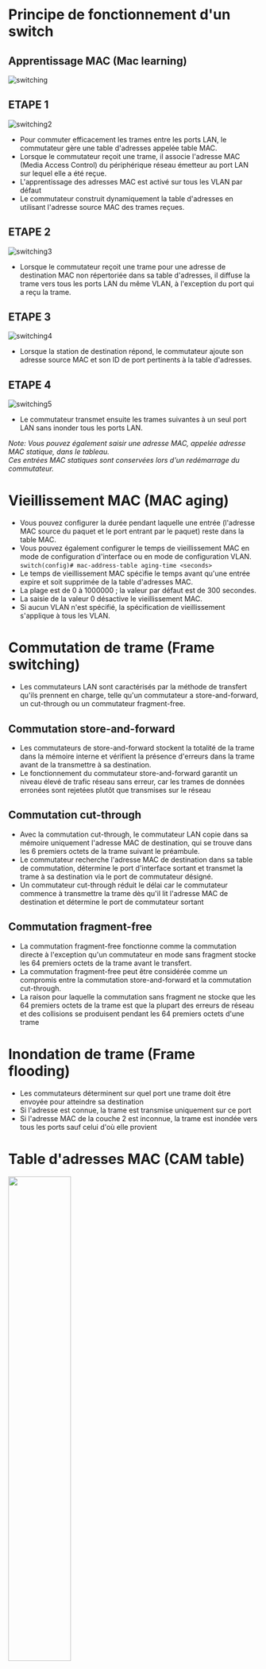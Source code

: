 # Principe de fonctionnement d'un switch

## Apprentissage MAC (Mac learning)

![switching](https://user-images.githubusercontent.com/83721477/164189484-72234b9b-2cd7-40c9-b2cb-7d0f2511d2f9.png)

## ETAPE 1
![switching2](https://user-images.githubusercontent.com/83721477/164190049-b0a01be5-93fa-4980-b86f-30011ac5bf4a.png)
* Pour commuter efficacement les trames entre les ports LAN, le commutateur gère une table d'adresses appelée table MAC.
* Lorsque le commutateur reçoit une trame, il associe l'adresse MAC (Media Access Control) du périphérique réseau émetteur au port LAN sur lequel elle a été reçue.
* L'apprentissage des adresses MAC est activé sur tous les VLAN par défaut
* Le commutateur construit dynamiquement la table d'adresses en utilisant l'adresse source MAC des trames reçues.

## ETAPE 2
![switching3](https://user-images.githubusercontent.com/83721477/164190360-4c78bb0d-c3d3-4b89-a0b4-55a8b31e98a6.png)
* Lorsque le commutateur reçoit une trame pour une adresse de destination MAC non répertoriée dans sa table d'adresses, il diffuse la trame vers tous les ports LAN du même VLAN, à l'exception du port qui a reçu la trame.

## ETAPE 3
![switching4](https://user-images.githubusercontent.com/83721477/164190865-5fc2d08a-4160-46a1-990d-08abf805caef.png)
* Lorsque la station de destination répond, le commutateur ajoute son adresse source MAC et son ID de port pertinents à la table d'adresses.

## ETAPE 4
![switching5](https://user-images.githubusercontent.com/83721477/164191030-f96191e8-d04c-4004-9f38-9c16d5593dd9.png)
* Le commutateur transmet ensuite les trames suivantes à un seul port LAN sans inonder tous les ports LAN.

*Note: Vous pouvez également saisir une adresse MAC, appelée adresse MAC statique, dans le tableau.* <br>
*Ces entrées MAC statiques sont conservées lors d'un redémarrage du commutateur.*

# Vieillissement MAC (MAC aging)
* Vous pouvez configurer la durée pendant laquelle une entrée (l'adresse MAC source du paquet et le port entrant par le paquet) reste dans la table MAC.
* Vous pouvez également configurer le temps de vieillissement MAC en mode de configuration d'interface ou en mode de configuration VLAN. <br>
`switch(config)# mac-address-table aging-time <seconds>`
* Le temps de vieillissement MAC spécifie le temps avant qu'une entrée expire et soit supprimée de la table d'adresses MAC.
* La plage est de 0 à 1000000 ; la valeur par défaut est de 300 secondes.
* La saisie de la valeur 0 désactive le vieillissement MAC.
* Si aucun VLAN n'est spécifié, la spécification de vieillissement s'applique à tous les VLAN.

# Commutation de trame (Frame switching)
* Les commutateurs LAN sont caractérisés par la méthode de transfert qu'ils prennent en charge, telle qu'un commutateur a store-and-forward, un cut-through ou un commutateur fragment-free.

## Commutation store-and-forward
* Les commutateurs de store-and-forward stockent la totalité de la trame dans la mémoire interne et vérifient la présence d'erreurs dans la trame avant de la transmettre à sa destination.
* Le fonctionnement du commutateur store-and-forward garantit un niveau élevé de trafic réseau sans erreur, car les trames de données erronées sont rejetées plutôt que transmises sur le réseau

## Commutation cut-through
* Avec la commutation cut-through, le commutateur LAN copie dans sa mémoire uniquement l'adresse MAC de destination, qui se trouve dans les 6 premiers octets de la trame suivant le préambule.
* Le commutateur recherche l'adresse MAC de destination dans sa table de commutation, détermine le port d'interface sortant et transmet la trame à sa destination via le port de commutateur désigné.
* Un commutateur cut-through réduit le délai car le commutateur commence à transmettre la trame dès qu'il lit l'adresse MAC de destination et détermine le port de commutateur sortant

## Commutation fragment-free
* La commutation fragment-free fonctionne comme la commutation directe à l'exception qu'un commutateur en mode sans fragment stocke les 64 premiers octets de la trame avant le transfert.
* La commutation fragment-free peut être considérée comme un compromis entre la commutation store-and-forward et la commutation cut-through.
* La raison pour laquelle la commutation sans fragment ne stocke que les 64 premiers octets de la trame est que la plupart des erreurs de réseau et des collisions se produisent pendant les 64 premiers octets d'une trame



# Inondation de trame (Frame flooding)
* Les commutateurs déterminent sur quel port une trame doit être envoyée pour atteindre sa destination
* Si l'adresse est connue, la trame est transmise uniquement sur ce port
* Si l'adresse MAC de la couche 2 est inconnue, la trame est inondée vers tous les ports sauf celui d'où elle provient

# Table d'adresses MAC (CAM table)
<img src="https://user-images.githubusercontent.com/83721477/164194822-ce5078d2-79e2-4d06-aeb6-26448e1eaaf9.png" width="50%" height="50%">

* Une table d'adresses MAC est composée des colonnes suivantes :
  * VLAN
  * Adresse Mac
  * Type (dynamique ou statique)
  * Ports

*Note: Les entrées statiques persisteront lors d'un redémarrage. Les entrées dynamiques ne le seront pas.*

